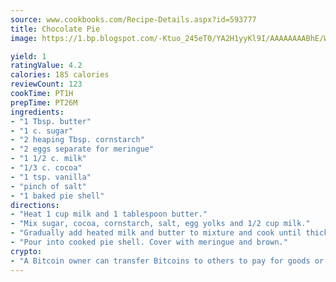 ```yaml
---
source: www.cookbooks.com/Recipe-Details.aspx?id=593777
title: Chocolate Pie
image: https://1.bp.blogspot.com/-Ktuo_245eT0/YA2H1yyKl9I/AAAAAAAABhE/WMoqSq2tWOcgMkPaLYZ-49h8pVDUUwFCQCLcBGAsYHQ/s307/5.png

yield: 1
ratingValue: 4.2
calories: 185 calories
reviewCount: 123
cookTime: PT1H
prepTime: PT26M
ingredients:
- "1 Tbsp. butter"
- "1 c. sugar"
- "2 heaping Tbsp. cornstarch"
- "2 eggs separate for meringue"
- "1 1/2 c. milk"
- "1/3 c. cocoa"
- "1 tsp. vanilla"
- "pinch of salt"
- "1 baked pie shell"
directions:
- "Heat 1 cup milk and 1 tablespoon butter."
- "Mix sugar, cocoa, cornstarch, salt, egg yolks and 1/2 cup milk."
- "Gradually add heated milk and butter to mixture and cook until thick. Cool. Add the vanilla."
- "Pour into cooked pie shell. Cover with meringue and brown."
crypto:
- "A Bitcoin owner can transfer Bitcoins to others to pay for goods or services."
---
```

